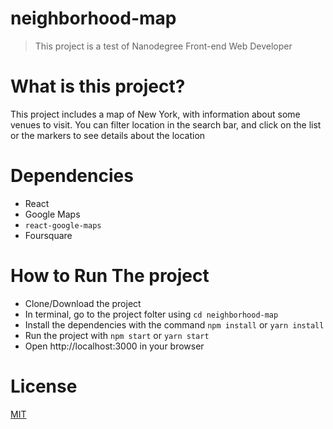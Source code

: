 # neighborhood-map
  > This project is a test of Nanodegree Front-end Web Developer

What is this project?
=====================
This project includes a map of New York, with information about some venues to visit.
You can filter location in the search bar, and click on the list or the markers to see details about the location

Dependencies
============
  - React
  - Google Maps
  - ```react-google-maps```
  - Foursquare

How to Run The project
======================
  - Clone/Download the project
  - In terminal, go to the project folter using ```cd neighborhood-map```
  - Install the dependencies with the command ```npm install``` or ```yarn install```
  - Run the project with ```npm start``` or ```yarn start```
  - Open http://localhost:3000 in your browser

 License
 ========
   [MIT](https://choosealicense.com/licenses/mit/)
